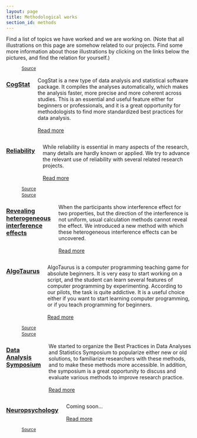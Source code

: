 ```yaml
---
layout: page
title: Methodological works
section_id: methods
---
```


Find a list of topics we have worked and we are working on. (Note that all illustrations on this page are somehow related to our projects. Find some more information about those illustrations by clicking on the links below the pictures, and find the relation for yourself.)


<div class='full'>
  <div class='row'>
    <div class='medium-6 columns'>
      <img class="fadeinleft" alt="" src="https://upload.wikimedia.org/wikipedia/commons/6/6e/Racknitz_-_The_Turk_3.jpg" />
      <br><small><a href="https://commons.wikimedia.org/wiki/File:Racknitz_-_The_Turk_3.jpg">Source</a></small>
    </div>
    <div class='medium-6 columns'>
        <h3><a href="cogstat.html">CogStat</a></h3>
        <p>CogStat is a new type of data analysis and statistical software package. It compiles the analyses automatically, which makes the analysis faster, more precise and more coherent across studies. This is an essential and useful feature either for beginners or professionals, and it is a great opportunity for methodologists to find more standardized best practices for data analysis.<br><br>
        <a href="cogstat.html">Read more</a></p>
    </div>
  </div>
  <div class='three spacing'></div>


  <div class='row'>
    <div class='medium-6 columns'>
        <h3><a href="reliability.html">Reliability</a></h3>
        <p>While reliability is essential in many aspects of the research, many details are hardly known or applied. We try to advance the relevant use of reliability with several related research projects.<br><br>
        <a href="reliability.html">Read more</a></p>
    </div>
    <div class='medium-6 columns'>
      <img class="fadeinright" alt="" src="https://upload.wikimedia.org/wikipedia/commons/thumb/1/1c/Nineveh_Two_archers.jpg/517px-Nineveh_Two_archers.jpg" />
      <br><small><a href="https://commons.wikimedia.org/wiki/File:Nineveh_Two_archers.jpg">Source</a></small>
    </div>
  </div>
  <div class='three spacing'></div>


  <div class='row'>
    <div class='medium-6 columns'>
      <img class="fadeinleft" alt="" src="https://upload.wikimedia.org/wikipedia/commons/thumb/b/b4/Ma_Yuan_-_Water_Album_-_The_Yellow_River_Breaches_its_Course.jpg/640px-Ma_Yuan_-_Water_Album_-_The_Yellow_River_Breaches_its_Course.jpg" />
      <br><small><a href="https://commons.wikimedia.org/wiki/File:Ma_Yuan_-_Water_Album_-_The_Yellow_River_Breaches_its_Course.jpg">Source</a></small>
    </div>
    <div class='medium-6 columns'>
        <h3><a href="heterogeneous_interference.html">Revealing heterogeneous interference effects</a></h3>
        <p>When the participants show interference effect for two properties, but the direction of the interference is not uniform, usual calculation methods cannot reveal the effect. We introduced a new method with which these heterogeneous interference effects can be uncovered.<br><br>
        <a href="heterogeneous_interference.html">Read more</a></p>
    </div>
  </div>
  <div class='three spacing'></div>


  <div class='row'>
    <div class='medium-6 columns'>
        <h3><a href="algotaurus.html">AlgoTaurus</a></h3>
        <p>AlgoTaurus is a computer programming teaching game for absolute beginners. It is very easy to start working on a script, and the student can learn several features of computer programming by experimenting. According to our pilots, the task is quite addictive. It is a useful choice either if you want to start learning computer programming, or if you teach programming for beginners.<br><br>
        <a href="algotaurus.html">Read more</a></p>
    </div>
    <div class='medium-6 columns'>
      <img class="fadeinright" alt="" src="https://upload.wikimedia.org/wikipedia/commons/thumb/1/1d/Paphos_Haus_des_Dionysos_-_Mosaik_Theseus_7_Labyrinth.jpg/640px-Paphos_Haus_des_Dionysos_-_Mosaik_Theseus_7_Labyrinth.jpg" />
      <br><small><a href="https://commons.wikimedia.org/wiki/File:Paphos_Haus_des_Dionysos_-_Mosaik_Theseus_7_Labyrinth.jpg">Source</a></small>
    </div>
  </div>
  <div class='three spacing'></div>


  <div class='row'>
    <div class='medium-6 columns'>
      <img class="fadeinleft" alt="" src="https://upload.wikimedia.org/wikipedia/commons/7/75/Etruscan_Painting_1.jpg" />
      <br><small><a href="https://commons.wikimedia.org/wiki/File:Etruscan_Painting_1.jpg">Source</a></small>
    </div>
    <div class='medium-6 columns'>
        <h3 id="symposium"><a href="http://www.cogstat.org/best_practices_symposium/">Data Analysis Symposium</a></h3>
        <p>We started to organize the Best Practices in Data Analyses and Statistics Symposium to popularize either new or old solutions, to familiarize researchers with these methods, and to make these methods more accessible. In addition, the symposium is a great opportunity to discuss and evaluate various methods to improve research practice.<br><br>
        <a href="http://www.cogstat.org/best_practices_symposium/">Read more</a></p>
    </div>
  </div>
  <div class='three spacing'></div>

  <div class='row'>
    <div class='medium-6 columns'>
        <h3><a href="neuropsychology.html">Neuropsychology</a></h3>
        <p>Coming soon...<br><br>
        <a href="neuropsychology.html">Read more</a></p>
    </div>
    <div class='medium-6 columns'>
      <img class="fadeinright" alt="" src="https://upload.wikimedia.org/wikipedia/commons/4/4b/Dr_John_Clarke_trepanning_a_skull_operation.jpg" />
      <br><small><a href="https://en.wikipedia.org/wiki/File:Dr_John_Clarke_trepanning_a_skull_operation.jpg">Source</a></small>
    </div>
  </div>
  <div class='three spacing'></div>


</div>
